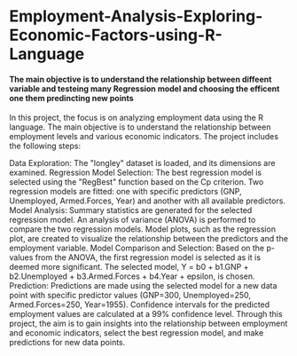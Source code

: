 # Employment-Analysis-Exploring-Economic-Factors-using-R-Language
#### The main objective is to understand the relationship between diffeent variable and testeing many Regression model and choosing the efficent one them predincting new points 

In this project, the focus is on analyzing employment data using the R language. The main objective is to understand the relationship between employment levels and various economic indicators. The project includes the following steps:

Data Exploration:
The "longley" dataset is loaded, and its dimensions are examined.
Regression Model Selection:
The best regression model is selected using the "RegBest" function based on the Cp criterion.
Two regression models are fitted: one with specific predictors (GNP, Unemployed, Armed.Forces, Year) and another with all available predictors.
Model Analysis:
Summary statistics are generated for the selected regression model.
An analysis of variance (ANOVA) is performed to compare the two regression models.
Model plots, such as the regression plot, are created to visualize the relationship between the predictors and the employment variable.
Model Comparison and Selection:
Based on the p-values from the ANOVA, the first regression model is selected as it is deemed more significant.
The selected model, Y = b0 + b1.GNP + b2.Unemployed + b3.Armed.Forces + b4.Year + epsilon, is chosen.
Prediction:
Predictions are made using the selected model for a new data point with specific predictor values (GNP=300, Unemployed=250, Armed.Forces=250, Year=1955).
Confidence intervals for the predicted employment values are calculated at a 99% confidence level.
Through this project, the aim is to gain insights into the relationship between employment and economic indicators, select the best regression model, and make predictions for new data points.
